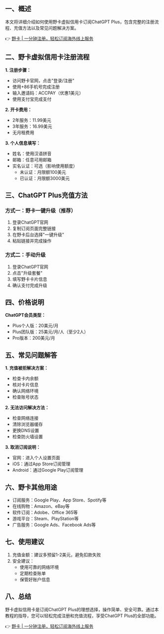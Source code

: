 ## 一、概述

本文将详细介绍如何使用野卡虚拟信用卡订阅ChatGPT Plus，包含完整的注册流程、充值方法以及常见问题解决方案。

👉 [野卡 | 一分钟注册，轻松订阅海外线上服务](https://bit.ly/bewildcard)

## 二、野卡虚拟信用卡注册流程

**1. 注册步骤：**
- 访问野卡官网，点击"登录/注册"
- 使用+86手机号完成注册
- 输入邀请码：ACCPAY（优惠1美元）
- 使用支付宝完成支付

**2. 开卡费用：**
- 2年服务：11.99美元
- 3年服务：16.99美元
- 无月租费用

**3. 个人信息填写：**
- 姓名：使用汉语拼音
- 邮箱：任意可用邮箱
- 实名认证：可选（影响使用额度）
  - 未认证：月限额100美元
  - 已认证：月限额3000美元

## 三、ChatGPT Plus充值方法

### 方式一：野卡一键升级（推荐）

1. 登录ChatGPT官网
2. 复制订阅页面完整链接
3. 在野卡后台选择"一键升级"
4. 粘贴链接并完成操作

### 方式二：手动升级

1. 登录ChatGPT官网
2. 点击"升级套餐"
3. 填写野卡卡片信息
4. 确认支付完成升级

## 四、价格说明

**ChatGPT会员类型：**
- Plus个人版：20美元/月
- Plus团队版：25美元/月/人（至少2人）
- Pro版本：200美元/月

## 五、常见问题解答

**1. 充值被拒解决方案：**
- 检查卡内余额
- 核对卡片信息
- 确认网络环境
- 检查账号状态

**2. 无法访问解决方法：**
- 检查网络连接
- 清除浏览器缓存
- 更换DNS设置
- 检查防火墙设置

**3. 取消订阅说明：**
- 官网：进入个人设置页面
- iOS：通过App Store订阅管理
- Android：通过Google Play订阅管理

## 六、野卡其他用途

- 订阅服务：Google Play、App Store、Spotify等
- 在线购物：Amazon、eBay等
- 软件订阅：Adobe、Office 365等
- 游戏平台：Steam、PlayStation等
- 广告服务：Google Ads、Facebook Ads等

## 七、使用建议

1. 充值金额：建议多预留1-2美元，避免扣款失败
2. 安全建议：
   - 使用可靠的网络环境
   - 定期检查账单
   - 保管好账户信息

## 八、总结

野卡虚拟信用卡是订阅ChatGPT Plus的理想选择，操作简单、安全可靠。通过本教程的指导，您可以轻松完成注册和充值流程，享受ChatGPT Plus的全部功能。

👉 [野卡 | 一分钟注册，轻松订阅海外线上服务](https://bit.ly/bewildcard)